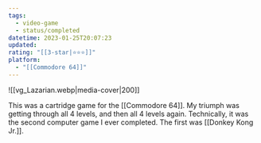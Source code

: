 ```yaml
---
tags:
  - video-game
  - status/completed
datetime: 2023-01-25T20:07:23
updated: 
rating: "[[3-star|⭐️⭐️⭐️]]"
platform:
  - "[[Commodore 64]]"
---
```

![[vg_Lazarian.webp|media-cover|200]]

This was a cartridge game for the [[Commodore 64]]. My triumph was getting through all 4 levels, and then all 4 levels again. Technically, it was the second computer game I ever completed. The first was [[Donkey Kong Jr.]].